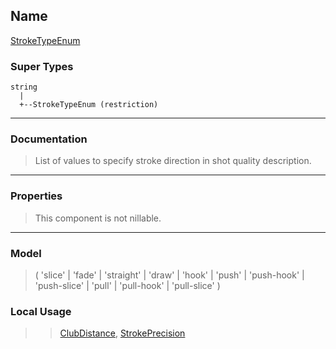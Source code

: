 ## Name ##

[StrokeTypeEnum](SStrokeTypeEnum.md)
### Super Types ###
```
string
  |
  +--StrokeTypeEnum (restriction)
```


---


### Documentation ###


> List of values to specify stroke direction in shot quality description.


---



### Properties ###

> This component is not nillable.

---


### Model ###

> ( 'slice' | 'fade' | 'straight' | 'draw' | 'hook' | 'push' | 'push-hook' | 'push-slice' | 'pull' | 'pull-hook' | 'pull-slice' )
### Local Usage ###
> > [ClubDistance](CClubDistance.md), [StrokePrecision](CStrokePrecision.md)